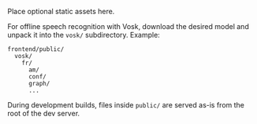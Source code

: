 Place optional static assets here.

For offline speech recognition with Vosk, download the desired model and unpack it into the `vosk/`
subdirectory. Example:

```
frontend/public/
  vosk/
    fr/
      am/
      conf/
      graph/
      ...
```

During development builds, files inside `public/` are served as-is from the root of the dev server.

